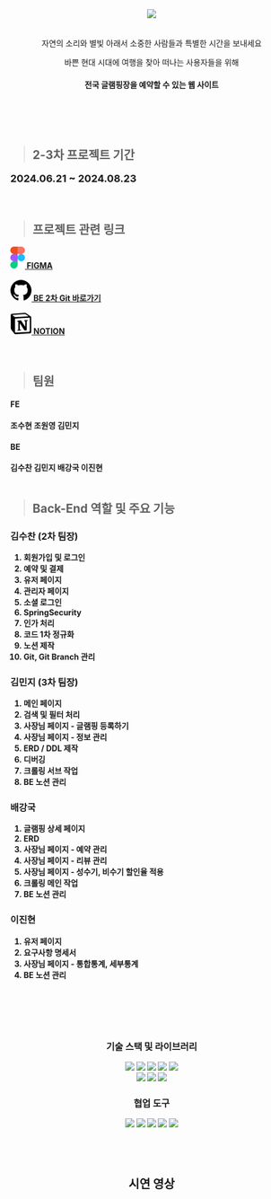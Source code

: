 <div align=center> <img src="src/images/readme_logo.png" /> </div>
<br>

<p align=center>자연의 소리와 별빛 아래서 소중한 사람들과 특별한 시간을 보내세요</p>

<p align=center>바쁜 현대 시대에 여행을 찾아 떠나는 사용자들을 위해</p>

<h4 align=center><b>전국 글램핑장을 예약할 수 있는 웹 사이트</h4>

<br>
<br>
<br>

> <h2>2-3차 프로젝트 기간</h2>

<p style="font-size: 18px;"> 2024.06.21 ~ 2024.08.23 </p>
<br>

> <h2>프로젝트 관련 링크</h2>

<div>
    <a href="https://www.figma.com/design/K6EFAkf02fxCtULowqFS5o/Layout?node-id=164-329&t=o7Jby7RWwhW8lphA-1" target="_blank" >
        <img src="src/main/resources/icon/logos_figma.png" /> FIGMA
    </a>
</div>
<br>
<div>
    <a href="https://github.com/POI99/Green_Project_2th" target="_blank">
        <img src="src/main/resources/icon/logos_git.png" /> BE 2차 Git 바로가기
    </a>
</div>
<br>
<div>
    <a href="https://lively-gladiolus-389.notion.site/4f83507008e448abbdbfd4194fcb5391" target="_blank">
        <img src="src/main/resources/icon/logos_notion.png" /> NOTION
    </a>

</div>

<br>
<br>

> <h2>팀원</h2>

<h4>FE</h4>

조수현 조원영 김민지
<br>

<h4>BE</h4>

김수찬 김민지 배강국 이진현
<br>
<br>

> <h2>Back-End 역할 및 주요 기능</h2>

<h3>김수찬 (2차 팀장)</h3>

1. 회원가입 및 로그인
2. 예약 및 결제
3. 유저 페이지
4. 관리자 페이지
5. 소셜 로그인
6. SpringSecurity
7. 인가 처리
8. 코드 1차 정규화
9. 노션 제작
10. Git, Git Branch 관리

<h3>김민지 (3차 팀장)</h3>

1. 메인 페이지
2. 검색 및 필터 처리
3. 사장님 페이지 - 글램핑 등록하기
4. 사장님 페이지 - 정보 관리
5. ERD / DDL 제작
6. 디버깅
7. 크롤링 서브 작업
8. BE 노션 관리

<h3>배강국</h3>

1. 글램핑 상세 페이지
2. ERD
3. 사장님 페이지 - 예약 관리
4. 사장님 페이지 - 리뷰 관리
5. 사장님 페이지 - 성수기, 비수기 할인율 적용
6. 크롤링 메인 작업
7. BE 노션 관리

<h3>이진현</h3>

1. 유저 페이지
2. 요구사항 명세서
3. 사장님 페이지 - 통합통계, 세부통계
4. BE 노션 관리

<br>
<br>
<br>
<br>

### <div align=center> 기술 스택 및 라이브러리 </div>

 <div align=center> 
<img src="https://img.shields.io/badge/spring-%236DB33F.svg?style=for-the-badge&logo=spring&logoColor=white">
<img src="https://img.shields.io/badge/java-%23ED8B00.svg?style=for-the-badge&logo=openjdk&logoColor=white">
<img src="https://img.shields.io/badge/MariaDB-003545?style=for-the-badge&logo=mariadb&logoColor=white">
<img src="https://img.shields.io/badge/python-3670A0?style=for-the-badge&logo=python&logoColor=ffdd54">
<img src="https://img.shields.io/badge/JWT-black?style=for-the-badge&logo=JSON%20web%20tokens"> <br/>
<img src="https://img.shields.io/badge/IntelliJIDEA-000000.svg?style=for-the-badge&logo=intellij-idea&logoColor=white">
<img src="https://img.shields.io/badge/Postman-FF6C37?style=for-the-badge&logo=postman&logoColor=white">
<img src="https://img.shields.io/badge/docker-%230db7ed.svg?style=for-the-badge&logo=docker&logoColor=white">
 </div>

### <div align=center> 협업 도구 </div>

 <div align=center> 
<img src="https://img.shields.io/badge/github-181717?style=for-the-badge&logo=github&logoColor=white">

<img src="https://img.shields.io/badge/-Swagger-%23Clojure?style=for-the-badge&logo=swagger&logoColor=white">
<img src="https://img.shields.io/badge/Notion-000000?style=for-the-badge&logo=notion&logoColor=white">

<img src="https://img.shields.io/badge/figma-%23F24E1E?style=for-the-badge&logo=figma&logoColor=white">

<img src="https://img.shields.io/badge/Slack-4A154B.svg?&style=for-the-badge&logo=Slack&logoColor=white">
 </div>

<br>
<br>
<br>

## <div align=center> 시연 영상 </div>
